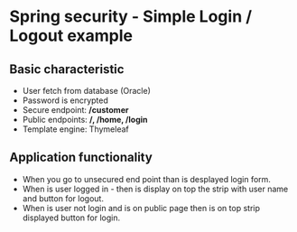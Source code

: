 # Spring security - Simple Login / Logout example

## Basic characteristic
+ User fetch from database (Oracle) 
+ Password is encrypted
+ Secure endpoint: **/customer**
+ Public endpoints: **/, /home, /login**
+ Template engine: Thymeleaf

## Application functionality
+ When you go to unsecured end point than is desplayed login form. 
+ When is user logged in - then is display on top the strip with user name and button for logout.
+ When is user not login and is on public page then is on top strip displayed button for login.
